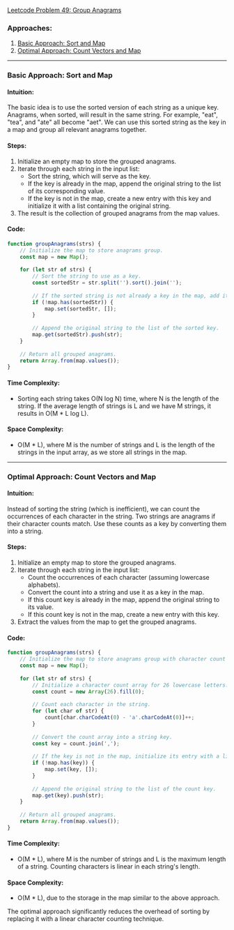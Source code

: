 [Leetcode Problem 49: Group Anagrams](https://leetcode.com/problems/group-anagrams/)

### Approaches:
1. [Basic Approach: Sort and Map](#basic-approach-sort-and-map)
2. [Optimal Approach: Count Vectors and Map](#optimal-approach-count-vectors-and-map)

---

### Basic Approach: Sort and Map

#### Intuition:
The basic idea is to use the sorted version of each string as a unique key. Anagrams, when sorted, will result in the same string. For example, "eat", "tea", and "ate" all become "aet". We can use this sorted string as the key in a map and group all relevant anagrams together.

#### Steps:
1. Initialize an empty map to store the grouped anagrams.
2. Iterate through each string in the input list:
   - Sort the string, which will serve as the key.
   - If the key is already in the map, append the original string to the list of its corresponding value.
   - If the key is not in the map, create a new entry with this key and initialize it with a list containing the original string.
3. The result is the collection of grouped anagrams from the map values.

#### Code:
```javascript
function groupAnagrams(strs) {
    // Initialize the map to store anagrams group.
    const map = new Map();
    
    for (let str of strs) {
        // Sort the string to use as a key.
        const sortedStr = str.split('').sort().join('');
        
        // If the sorted string is not already a key in the map, add it.
        if (!map.has(sortedStr)) {
            map.set(sortedStr, []);
        }
        
        // Append the original string to the list of the sorted key.
        map.get(sortedStr).push(str);
    }
    
    // Return all grouped anagrams.
    return Array.from(map.values());
}
```

#### Time Complexity:
- Sorting each string takes O(N log N) time, where N is the length of the string. If the average length of strings is L and we have M strings, it results in O(M * L log L).
  
#### Space Complexity:
- O(M * L), where M is the number of strings and L is the length of the strings in the input array, as we store all strings in the map.

---

### Optimal Approach: Count Vectors and Map

#### Intuition:
Instead of sorting the string (which is inefficient), we can count the occurrences of each character in the string. Two strings are anagrams if their character counts match. Use these counts as a key by converting them into a string.

#### Steps:
1. Initialize an empty map to store the grouped anagrams.
2. Iterate through each string in the input list:
   - Count the occurrences of each character (assuming lowercase alphabets).
   - Convert the count into a string and use it as a key in the map.
   - If this count key is already in the map, append the original string to its value.
   - If this count key is not in the map, create a new entry with this key.
3. Extract the values from the map to get the grouped anagrams.

#### Code:
```javascript
function groupAnagrams(strs) {
    // Initialize the map to store anagrams group with character count vectors as keys.
    const map = new Map();
    
    for (let str of strs) {
        // Initialize a character count array for 26 lowercase letters.
        const count = new Array(26).fill(0);
        
        // Count each character in the string.
        for (let char of str) {
            count[char.charCodeAt(0) - 'a'.charCodeAt(0)]++;
        }
        
        // Convert the count array into a string key.
        const key = count.join(',');
        
        // If the key is not in the map, initialize its entry with a list.
        if (!map.has(key)) {
            map.set(key, []);
        }
        
        // Append the original string to the list of the count key.
        map.get(key).push(str);
    }
    
    // Return all grouped anagrams.
    return Array.from(map.values());
}
```

#### Time Complexity:
- O(M * L), where M is the number of strings and L is the maximum length of a string. Counting characters is linear in each string's length.

#### Space Complexity:
- O(M * L), due to the storage in the map similar to the above approach. 

The optimal approach significantly reduces the overhead of sorting by replacing it with a linear character counting technique.

